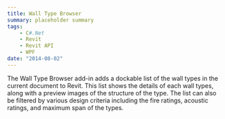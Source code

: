 ```yaml
---
title: Wall Type Browser
summary: placeholder summary
tags:
    - C#.Net
    - Revit
    - Revit API
    - WPF
date: "2014-08-02"
---
```


The Wall Type Browser add-in adds a dockable list of the wall types in the current document to Revit. This list shows the details of each wall types, along with a preview images of the structure of the type. The list can also be filtered by various design criteria including the fire ratings, acoustic ratings, and maximum span of the types.

